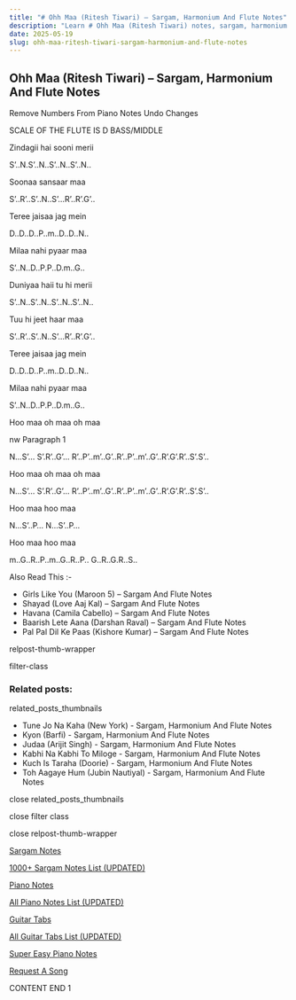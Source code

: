 ```yaml
---
title: "# Ohh Maa (Ritesh Tiwari) – Sargam, Harmonium And Flute Notes"
description: "Learn # Ohh Maa (Ritesh Tiwari) notes, sargam, harmonium notations and flute notes. Easy step-by-step tutorial for beginners."
date: 2025-05-19
slug: ohh-maa-ritesh-tiwari-sargam-harmonium-and-flute-notes
---
```


## Ohh Maa (Ritesh Tiwari) – Sargam, Harmonium And Flute Notes

Remove Numbers From Piano Notes
Undo Changes

SCALE OF THE FLUTE IS D BASS/MIDDLE

Zindagii hai sooni merii

S’..N.S’..N..S’..N..S’..N..

Soonaa sansaar maa

S’..R’..S’..N..S’…R’..R’.G’..

Teree jaisaa jag mein

D..D..D..P..m..D..D..N..

Milaa nahi pyaar maa

S’..N..D..P.P..D.m..G..

Duniyaa haii tu hi merii

S’..N..S’..N..S’..N..S’..N..

Tuu hi jeet haar maa

S’..R’..S’..N..S’…R’..R’.G’..

Teree jaisaa jag mein

D..D..D..P..m..D..D..N..

Milaa nahi pyaar maa

S’..N..D..P.P..D.m..G..

Hoo maa oh maa oh maa

nw Paragraph 1

N…S’… S’.R’..G’… R’..P’..m’..G’..R’..P’..m’..G’..R’.G’.R’..S’.S’..

Hoo maa oh maa oh maa

N…S’… S’.R’..G’… R’..P’..m’..G’..R’..P’..m’..G’..R’.G’.R’..S’.S’..

Hoo maa hoo maa

N…S’..P… N…S’..P…

Hoo maa hoo maa

m..G..R..P..m..G..R..P.. G..R..G.R..S..

Also Read This :-

* Girls Like You (Maroon 5) – Sargam And Flute Notes
* Shayad (Love Aaj Kal) – Sargam And Flute Notes
* Havana (Camila Cabello) – Sargam And Flute Notes
* Baarish Lete Aana (Darshan Raval) – Sargam And Flute Notes
* Pal Pal Dil Ke Paas (Kishore Kumar) – Sargam And Flute Notes

relpost-thumb-wrapper

filter-class

### Related posts:

related_posts_thumbnails

* Tune Jo Na Kaha (New York) - Sargam, Harmonium And Flute Notes
* Kyon (Barfi) - Sargam, Harmonium And Flute Notes
* Judaa (Arijit Singh) - Sargam, Harmonium And Flute Notes
* Kabhi Na Kabhi To Miloge - Sargam, Harmonium And Flute Notes
* Kuch Is Taraha (Doorie) - Sargam, Harmonium And Flute Notes
* Toh Aagaye Hum (Jubin Nautiyal) - Sargam, Harmonium And Flute Notes

close related_posts_thumbnails

close filter class

close relpost-thumb-wrapper

[Sargam Notes](https://www.notationsworld.com/sargam-notes.html)

[1000+ Sargam Notes List (UPDATED)](https://www.notationsworld.com/all-songs-list-sargam-notes.html)

[Piano Notes](https://www.notationsworld.com/piano-notes.html)

[All Piano Notes List (UPDATED)](https://www.notationsworld.com/all-songs-list-piano-notes.html)

[Guitar Tabs](https://www.notationsworld.com/guitar-tabs.html)

[All Guitar Tabs List (UPDATED)](https://www.notationsworld.com/all-songs-list-guitar-tabs.html)

[Super Easy Piano Notes](https://studywall.in/)

[Request A Song](https://www.notationsworld.com/request-a-song.html)

CONTENT END 1

